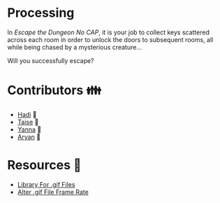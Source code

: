 # Processing
In _Escape the Dungeon No CAP_, it is your job to collect keys scattered across each room in order to unlock the doors to subsequent rooms,
all while being chased by a mysterious creature...

Will you successfully escape?

# Contributors 👪
- [Hadi](https://github.com/hadiplays) 👷
- [Taise](https://github.com/tmiyazumi) 👷
- [Yanna](https://github.com/linyanna) 👷
- [Aryan](https://github.com/aryantalekar20) 👷

# Resources 🔗
- [Library For .gif Files](https://github.com/extrapixel/gif-animation)
- [Alter .gif File Frame Rate](https://onlinegiftools.com/change-gif-speed)
